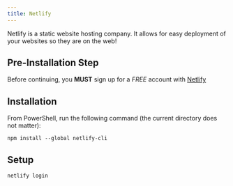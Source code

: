 ```yaml
---
title: Netlify
---
```


Netlify is a static website hosting company. It allows for easy deployment of
your websites so they are on the web!

## Pre-Installation Step

Before continuing, you **MUST** sign up for a _FREE_ account with
[Netlify](https://www.netlify.com/)

## Installation

From PowerShell, run the following command (the current directory does not
matter):

```shell
npm install --global netlify-cli
```

## Setup

```shell
netlify login
```
